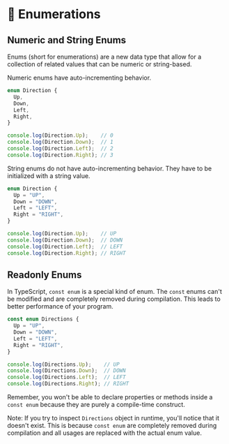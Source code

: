 # 📑 Enumerations

## Numeric and String Enums

Enums (short for enumerations) are a new data type that allow for a collection of related values that can be numeric or string-based.

Numeric enums have auto-incrementing behavior.

```typescript
enum Direction {
  Up,
  Down,
  Left,
  Right,
}

console.log(Direction.Up);    // 0
console.log(Direction.Down);  // 1
console.log(Direction.Left);  // 2
console.log(Direction.Right); // 3
```

String enums do not have auto-incrementing behavior. They have to be initialized with a string value.

```typescript
enum Direction {
  Up = "UP",
  Down = "DOWN",
  Left = "LEFT",
  Right = "RIGHT",
}

console.log(Direction.Up);    // UP
console.log(Direction.Down);  // DOWN
console.log(Direction.Left);  // LEFT
console.log(Direction.Right); // RIGHT
```

## Readonly Enums

In TypeScript, `const enum` is a special kind of enum. The `const` enums can't be modified and are completely removed during compilation. This leads to better performance of your program.

```typescript
const enum Directions {
  Up = "UP",
  Down = "DOWN",
  Left = "LEFT",
  Right = "RIGHT",
}

console.log(Directions.Up);    // UP
console.log(Directions.Down);  // DOWN
console.log(Directions.Left);  // LEFT
console.log(Directions.Right); // RIGHT
```

Remember, you won't be able to declare properties or methods inside a `const enum` because they are purely a compile-time construct.

Note: If you try to inspect `Directions` object in runtime, you'll notice that it doesn't exist. This is because `const enum` are completely removed during compilation and all usages are replaced with the actual enum value.
